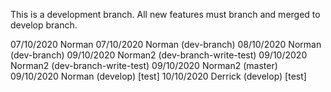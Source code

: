 This is a development branch. All new features must branch and merged to develop branch.

07/10/2020 Norman
07/10/2020 Norman (dev-branch)
08/10/2020 Norman (dev-branch)
09/10/2020 Norman2 (dev-branch-write-test)
09/10/2020 Norman2 (dev-branch-write-test)
09/10/2020 Norman2 (master)
09/10/2020 Norman (develop) [test]
10/10/2020 Derrick (develop) [test]
